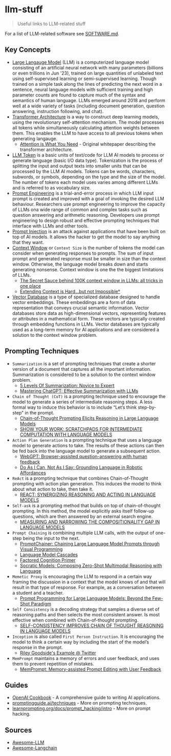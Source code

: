 # llm-stuff
> Useful links to LLM-related stuff

For a list of LLM-related software see [SOFTWARE.md](SOFTWARE.md).

## Key Concepts

* [Large Langauge Model](https://en.wikipedia.org/wiki/Large_language_model) (LLM) is
  a computerized language model consisting of an artificial neural network with many
  parameters (billions or even trillions in Jun '23), trained on large quantities of
  unlabeled text using self-supervised learning or semi-supervised learning. Though
  trained on a simple task along the lines of predicting the next word in a sentence,
  neural language models with sufficient training and high parameter counts are found
  to capture much of the syntax and semantics of human language. LLMs emerged around
  2018 and perform well at a wide variety of tasks (including document generation,
  question answering, instruction following, and chat).
* [Transformer Architecture](https://en.wikipedia.org/wiki/Transformer_(machine_learning_model))
  is a way to construct deep learning models, using the revolutionary self-attention mechanism.
  The model processes all tokens while simultaneously calculating attention weights between them.
  This enables the LLM to have access to all previous tokens when generating langauge.
   - [Attention is What You Need](https://arxiv.org/pdf/1706.03762.pdf) - Original
     whitepaper describing the transformer architecture.
* [LLM Token](https://learn.microsoft.com/en-us/semantic-kernel/prompt-engineering/tokens)
  is a basic units of text/code for LLM AI models to process or generate language (basic I/O data
  type). Tokenization is the process of splitting the input and output texts into smaller units
  that can be processed by the LLM AI models. Tokens can be words, characters, subwords, or symbols,
  depending on the type and the size of the model. The number of tokens each model uses varies
  among different LLMs and is referred to as vocabulary size.
* [Prompt Engineering](https://en.wikipedia.org/wiki/Prompt_engineering) is a trial-and-error
  process in which LLM input prompt is created and improved with a goal of invoking the desired
  LLM behaviour. Researchers use prompt engineering to improve the capacity of LLMs ona wide
  range of common and complex tasks such as question answering and arithmetic reasoning.
  Developers use prompt engineering to design robust and effective prompting techniques that
  interface with LLMs and other tools.
* [Prompt Injection](https://simonwillison.net/2023/May/2/prompt-injection-explained/)
  is an attack against applications that have been built on top of AI models. It allows the hacker
  to get the model to say anything that they want.
* [Context Window](https://blendingbits.io/p/llm-engineering-context-windows) or `Context Size`
  is the number of tokens the model can consider when generating responses to prompts. The sum of
  input prompt and generated response must be smaller in size than the context window. Otherwise,
  the language model breaks down and starts generating nonsense. Context window is one the the
  biggest limitations of LLMs.
   - [The Secret Sauce behind 100K context window in LLMs: all tricks in one
     place](https://blog.gopenai.com/how-to-speed-up-llms-and-use-100k-context-window-all-tricks-in-one-place-ffd40577b4c)
   - [Extending Context is Hard…but not Impossible†](https://kaiokendev.github.io/context)
* [Vector Database](https://en.wikipedia.org/wiki/Vector_database) is a type of specialized
  database designed to handle vector embeddings. These embeddings are a form of data
  representation that conveys crucial semantic information. Vector databases store data
  as high-dimensional vectors, representing features or attributes in a mathematical form.
  These vectors are typically created through embedding functions in LLMs. Vector databases
  are typically used as a long-term memory for AI applications and are considered
  a solution to the context window problem.

## Prompting Techniques

* `Summarization` is a set of prompting techniques that create a shorter version of a document
  that captures all the important information. Summarization is considered to be a solution
  to the context window problem.
   - [5 Levels Of Summarization: Novice to Expert](https://github.com/gkamradt/langchain-tutorials/blob/main/data_generation/5%20Levels%20Of%20Summarization%20-%20Novice%20To%20Expert.ipynb)
   - [Mastering ChatGPT: Effective Summarization with
     LLMs](https://towardsdatascience.com/chatgpt-summarization-llms-chatgpt3-chatgpt4-artificial-intelligence-16cf0e3625ce)
* `Chain of Thought (CoT)` is a prompting technique used to encourage the model to generate
  a series of intermediate reasoning steps. A less formal way to induce this behavior is
  to include “Let’s think step-by-step” in the prompt.
   - [Chain-of-Thought Prompting Elicits Reasoning in Large Language
     Models](https://arxiv.org/pdf/2201.11903.pdf)
   - [SHOW YOUR WORK: SCRATCHPADS FOR INTERMEDIATE COMPUTATION WITH LANGUAGE
     MODELS](https://arxiv.org/pdf/2112.00114.pdf)
* `Action Plan Generation` is a prompting technique that uses a language model to generate
  actions to take. The results of these actions can then be fed back into the language model
  to generate a subsequent action.
   - [WebGPT: Browser-assisted question-answering with human
     feedback](https://arxiv.org/pdf/2112.09332.pdf)
   - [Do As I Can, Not As I Say: Grounding Language in Robotic
     Affordances](https://say-can.github.io/assets/palm_saycan.pdf)
* `ReAct` is a prompting technique that combines Chain-of-Thought prompting with action plan
  generation. This induces the model to think about what action to take, then take it.
   - [REACT: SYNERGIZING REASONING AND ACTING IN LANGUAGE
     MODELS](https://arxiv.org/pdf/2210.03629.pdf)
* `Self-ask` is a prompting method that builds on top of chain-of-thought prompting. In this
  method, the model explicitly asks itself follow-up questions, which are then answered
  by an external search engine.
   - [MEASURING AND NARROWING THE COMPOSITIONALITY GAP IN LANGUAGE
     MODELS](https://ofir.io/self-ask.pdf)
* `Prompt Chaining` is combining multiple LLM calls, with the output of one-step being the
  input to the next.
   - [PromptChainer: Chaining Large Language Model Prompts through Visual
     Programming](https://arxiv.org/pdf/2203.06566.pdf)
   - [Language Model Cascades](https://arxiv.org/pdf/2207.10342.pdf)
   - [Factored Cognition Primer](https://primer.ought.org/)
   - [Socratic Models: Composing Zero-Shot Multimodal Reasoning with
     Language](https://socraticmodels.github.io/)
* `Memetic Proxy` is encouraging the LLM to respond in a certain way framing the discussion
  in a context that the model knows of and that will result in that type of response. For
  example, as a conversation between a student and a teacher.
   - [Prompt Programming for Large Language Models: Beyond the Few-Shot
     Paradigm](https://arxiv.org/pdf/2102.07350.pdf)
* `Self Consistency` is a decoding strategy that samples a diverse set of reasoning paths
  and then selects the most consistent answer. Is most effective when combined with
  Chain-of-thought prompting.
   - [SELF-CONSISTENCY IMPROVES CHAIN OF THOUGHT REASONING IN LANGUAGE
     MODELS](https://arxiv.org/pdf/2203.11171.pdf)
* `Inception` is also called `First Person Instruction`. It is encouraging the model to think
  a certain way by including the start of the model’s response in the prompt.
   - [Riley Goodside's Example @
     Twitter](https://twitter.com/goodside/status/1583262455207460865?s=20&t=8Hz7XBnK1OF8siQrxxCIGQ)
* `MemPrompt` maintains a memory of errors and user feedback, and uses them to prevent
  repetition of mistakes.
   - [MemPrompt: Memory-assisted Prompt Editing with User Feedback](https://memprompt.com/)

## Guides
* [OpenAI Cookbook](https://github.com/openai/openai-cookbook) - A comprehensive guide
  to writing AI applications.
* [promptingguide.ai/techniques](https://www.promptingguide.ai/techniques) - More on
  prompting techniques.
* [learnprompting.org/docs/prompt_hacking/intro](https://learnprompting.org/docs/prompt_hacking/intro) -
  More on prompt hacking.

## Sources

* [Awesome-LLM](https://github.com/Hannibal046/Awesome-LLM#open-llm)
* [Awesome-Langchain](https://github.com/kyrolabs/awesome-langchain)
